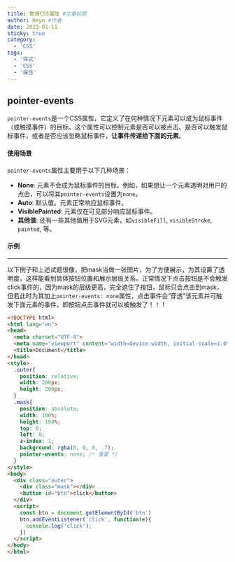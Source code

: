```yaml
---
title: 常用CSS属性 #文章标题
author: Heyn #作者
date: 2023-01-11
sticky: true
category:
  - 'CSS'
tags:
  - '样式'
  - 'CSS'
  - '属性'
---
```


## pointer-events

`pointer-events`是一个CSS属性，它定义了在何种情况下元素可以成为鼠标事件（或触摸事件）的目标。这个属性可以控制元素是否可以被点击、是否可以触发鼠标事件，或者是否应该忽略鼠标事件，**让事件传递给下面的元素**。

#### 使用场景

`pointer-events`属性主要用于以下几种场景：

- **None**: 元素不会成为鼠标事件的目标。例如，如果想让一个元素透明对用户的点击，可以将其`pointer-events`设置为`none`。
- **Auto**: 默认值。元素正常响应鼠标事件。
- **VisiblePainted**: 元素仅在可见部分响应鼠标事件。
- **其他值**: 还有一些其他值用于SVG元素，如`visibleFill`, `visibleStroke`, `painted`, 等。

#### 示例

------

以下例子和上述试题很像，把mask当做一张图片，为了方便展示，为其设置了透明度，这样能看到具体按钮位置和展示层级关系。正常情况下点击按钮是不会触发click事件的，因为mask的层级更高，完全遮住了按钮，鼠标只会点击到mask，但若此时为其加上`pointer-events: none`属性，点击事件会“穿透”该元素并可触发下面元素的事件，即按钮点击事件就可以被触发了！！！

```html
<!DOCTYPE html>
<html lang="en">
<head>
  <meta charset="UTF-8">
  <meta name="viewport" content="width=device-width, initial-scale=1.0">
  <title>Document</title>
</head>
<style>
  .outer{
    position: relative;
    width: 200px;
    height: 200px;
  }
  .mask{
    position: absolute;
    width: 100%;
    height: 100%;
    top: 0;
    left: 0;
    z-index: 1;
    background: rgba(0, 0, 0, .7);
    pointer-events: none; /* 重要 */
  }
</style>
<body>
  <div class="outer">
    <div class="mask"></div>
    <button id="btn">click</button>
  </div>
  <script>
    const btn = document.getElementById('btn')
    btn.addEventListener('click', function(e){
      console.log('click');
    })
  </script>
</body>
</html>
```